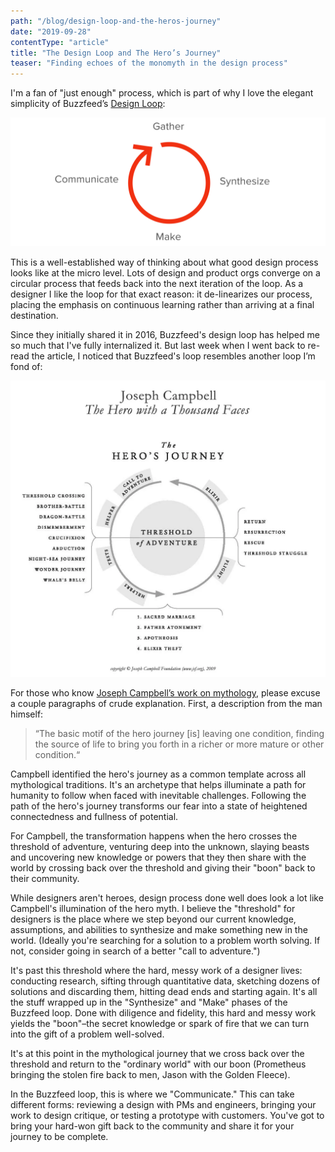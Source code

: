```yaml
---
path: "/blog/design-loop-and-the-heros-journey"
date: "2019-09-28"
contentType: "article"
title: "The Design Loop and The Hero’s Journey"
teaser: "Finding echoes of the monomyth in the design process"
---
```


I'm a fan of "just enough" process, which is part of why I love the elegant simplicity of Buzzfeed’s [Design Loop](https://medium.com/buzzfeed-design/introducing-buzzfeeds-design-process-4fefbdcd83ea):

![Buzzfeed's "Design Loop"](./buzzfeed-design-loop.png)

This is a well-established way of thinking about what good design process looks like at the micro level. Lots of design and product orgs converge on a circular process that feeds back into the next iteration of the loop. As a designer I like the loop for that exact reason: it de-linearizes our process, placing the emphasis on continuous learning rather than arriving at a final destination.

Since they initially shared it in 2016, Buzzfeed's design loop has helped me so much that I've fully internalized it. But last week when I went back to re-read the article, I noticed that Buzzfeed's loop resembles another loop I’m fond of:

![Joseph Campbell's diagram of the hero's journey](./heros-journey.png)

For those who know [Joseph Campbell’s work on mythology](https://en.wikipedia.org/wiki/The_Hero_with_a_Thousand_Faces), please excuse a couple paragraphs of crude explanation. First, a description from the man himself:

> “The basic motif of the hero journey [is] leaving one condition, finding the source of life to bring you forth in a richer or more mature or other condition.“

Campbell identified the hero's journey as a common template across all mythological traditions. It's an archetype that helps illuminate a path for humanity to follow when faced with inevitable challenges. Following the path of the hero's journey transforms our fear into a state of heightened connectedness and fullness of potential.

For Campbell, the transformation happens when the hero crosses the threshold of adventure, venturing deep into the unknown, slaying beasts and uncovering new knowledge or powers that they then share with the world by crossing back over the threshold and giving their "boon" back to their community.

While designers aren't heroes, design process done well does look a lot like Campbell's illumination of the hero myth. I believe the "threshold" for designers is the place where we step beyond our current knowledge, assumptions, and abilities to synthesize and make something new in the world. (Ideally you're searching for a solution to a problem worth solving. If not, consider going in search of a better "call to adventure.")

It's past this threshold where the hard, messy work of a designer lives: conducting research, sifting through quantitative data, sketching dozens of solutions and discarding them, hitting dead ends and starting again. It's all the stuff wrapped up in the "Synthesize" and "Make" phases of the Buzzfeed loop. Done with diligence and fidelity, this hard and messy work yields the "boon"–the secret knowledge or spark of fire that we can turn into the gift of a problem well-solved.

It's at this point in the mythological journey that we cross back over the threshold and return to the "ordinary world" with our boon (Prometheus bringing the stolen fire back to men, Jason with the Golden Fleece).

In the Buzzfeed loop, this is where we "Communicate." This can take different forms: reviewing a design with PMs and engineers, bringing your work to design critique, or testing a prototype with customers. You've got to bring your hard-won gift back to the community and share it  for your journey to be complete.

